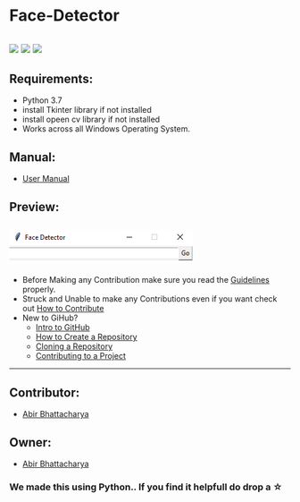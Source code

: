 # Face-Detector
![](https://img.shields.io/twitter/follow/IamAbir82?color=Black&label=Abir%20Bhattacharya&logo=Twitter&logoColor=Blue&style=flat-square)
![](https://img.shields.io/github/forks/abirbhattacharya82/Face-Detector?color=green&label=Forks&logo=github&logoColor=white&style=plastic)
![](https://img.shields.io/github/stars/abirbhattacharya82/Face-Detector?color=green&label=Stars&logo=github&logoColor=white&style=plastic)
![]()
![]()
-------------------
##  Requirements:
* Python 3.7
* install Tkinter library if not installed
* install opeen cv library if not installed
* Works across all Windows Operating System.
## Manual:
* [User Manual](User_manual.md)
## Preview:
![](Untitled.png)
-------------------------------------------------------
* Before Making any Contribution make sure you read the [Guidelines](Guidelines.md) properly.
* Struck and Unable to make any Contributions even if you want check out [How to Contribute](how_to_contribute.md)
* New to GiHub?
  * [Intro to GitHub](https://youtu.be/wTTek8P2VB4)
  * [How to Create a Repository](https://youtu.be/o6T5F7-SOAo)
  * [Cloning a Repository](https://youtu.be/oYselL5G280)
  * [Contributing to a Project](https://youtu.be/4vq07q7g2xE)
-------------------------------- 
## Contributor:
* [Abir Bhattacharya](https://github.com/abirbhattacharya82)
## Owner:
* [Abir Bhattacharya](https://github.com/abirbhattacharya82)
### We made this using Python.. If you find it helpfull do drop a ☆
